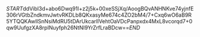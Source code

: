 $START$ddVibI3d+abo6Dwq91l+z2j5k+00xeSSjXq/AoogBQvANHNKve74yjnfE306rVGtbZndkmvJwtvRKDLb8QKxasyMe674c4ZO2bM4/7+Cxq6wO6aB9R5YTQQKAwIlSnNsiMdRU5tDArUkcarIlVehtOaVDcPanpxdx4MxL8vcorqd7+0qw9UufgzXA8rpINuyfph26NtNI9YrZrfLraBDcw==$END$